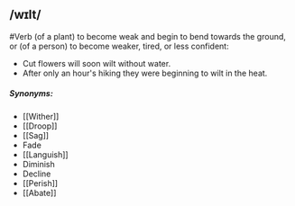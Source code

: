 ## /wɪlt/  
#Verb 
(of a plant) to become weak and begin to bend towards the ground, or (of a person) to become weaker, tired, or less confident:

- Cut flowers will soon wilt without water.
- After only an hour's hiking they were beginning to wilt in the heat.

##### Synonyms:
- [[Wither]]
- [[Droop]]
- [[Sag]]
- Fade
- [[Languish]]
- Diminish
- Decline
- [[Perish]]
- [[Abate]]